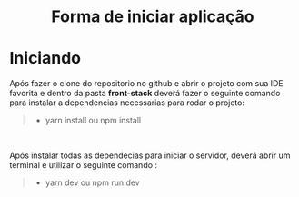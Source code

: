 <h1 align= 'center' >Forma de iniciar aplicação <h1>

# **Iniciando**

Após fazer o clone do repositorio no github e abrir o projeto com sua IDE favorita e dentro da pasta **front-stack** deverá fazer o seguinte comando para instalar a dependencias necessarias para rodar o projeto:
> - yarn install 
ou npm install
<br>


Após instalar todas as dependecias para iniciar o servidor, deverá abrir um terminal e utilizar o seguinte comando :

> - yarn dev ou npm run dev
<br>
